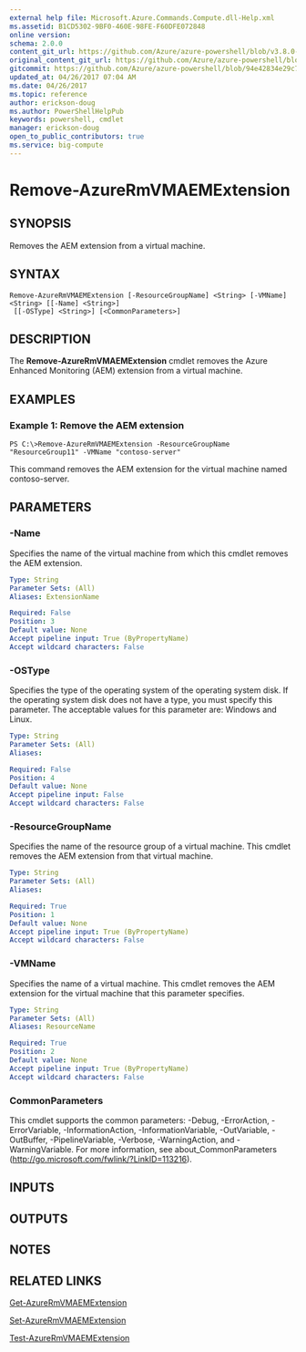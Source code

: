 ```yaml
---
external help file: Microsoft.Azure.Commands.Compute.dll-Help.xml
ms.assetid: B1CD5302-9BF0-460E-98FE-F60DFE072848
online version:
schema: 2.0.0
content_git_url: https://github.com/Azure/azure-powershell/blob/v3.8.0-April2017/src/ResourceManager/Compute/Commands.Compute/help/Remove-AzureRmVMAEMExtension.md
original_content_git_url: https://github.com/Azure/azure-powershell/blob/v3.8.0-April2017/src/ResourceManager/Compute/Commands.Compute/help/Remove-AzureRmVMAEMExtension.md
gitcommit: https://github.com/Azure/azure-powershell/blob/94e42834e29c78cafba9e3f1e99e14af92561036
updated_at: 04/26/2017 07:04 AM
ms.date: 04/26/2017
ms.topic: reference
author: erickson-doug
ms.author: PowerShellHelpPub
keywords: powershell, cmdlet
manager: erickson-doug
open_to_public_contributors: true
ms.service: big-compute
---
```


# Remove-AzureRmVMAEMExtension

## SYNOPSIS
Removes the AEM extension from a virtual machine.

## SYNTAX

```
Remove-AzureRmVMAEMExtension [-ResourceGroupName] <String> [-VMName] <String> [[-Name] <String>]
 [[-OSType] <String>] [<CommonParameters>]
```

## DESCRIPTION
The **Remove-AzureRmVMAEMExtension** cmdlet removes the Azure Enhanced Monitoring (AEM) extension from a virtual machine.

## EXAMPLES

### Example 1: Remove the AEM extension
```
PS C:\>Remove-AzureRmVMAEMExtension -ResourceGroupName "ResourceGroup11" -VMName "contoso-server"
```

This command removes the AEM extension for the virtual machine named contoso-server.

## PARAMETERS

### -Name
Specifies the name of the virtual machine from which this cmdlet removes the AEM extension.

```yaml
Type: String
Parameter Sets: (All)
Aliases: ExtensionName

Required: False
Position: 3
Default value: None
Accept pipeline input: True (ByPropertyName)
Accept wildcard characters: False
```

### -OSType
Specifies the type of the operating system of the operating system disk.
If the operating system disk does not have a type, you must specify this parameter.
The acceptable values for this parameter are: Windows and Linux.

```yaml
Type: String
Parameter Sets: (All)
Aliases: 

Required: False
Position: 4
Default value: None
Accept pipeline input: False
Accept wildcard characters: False
```

### -ResourceGroupName
Specifies the name of the resource group of a virtual machine.
This cmdlet removes the AEM extension from that virtual machine.

```yaml
Type: String
Parameter Sets: (All)
Aliases: 

Required: True
Position: 1
Default value: None
Accept pipeline input: True (ByPropertyName)
Accept wildcard characters: False
```

### -VMName
Specifies the name of a virtual machine.
This cmdlet removes the AEM extension for the virtual machine that this parameter specifies.

```yaml
Type: String
Parameter Sets: (All)
Aliases: ResourceName

Required: True
Position: 2
Default value: None
Accept pipeline input: True (ByPropertyName)
Accept wildcard characters: False
```

### CommonParameters
This cmdlet supports the common parameters: -Debug, -ErrorAction, -ErrorVariable, -InformationAction, -InformationVariable, -OutVariable, -OutBuffer, -PipelineVariable, -Verbose, -WarningAction, and -WarningVariable. For more information, see about_CommonParameters (http://go.microsoft.com/fwlink/?LinkID=113216).

## INPUTS

## OUTPUTS

## NOTES

## RELATED LINKS

[Get-AzureRmVMAEMExtension](./Get-AzureRmVMAEMExtension.md)

[Set-AzureRmVMAEMExtension](./Set-AzureRmVMAEMExtension.md)

[Test-AzureRmVMAEMExtension](./Test-AzureRmVMAEMExtension.md)


